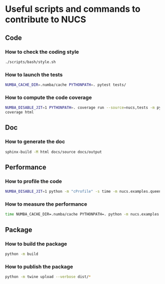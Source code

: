 # Useful scripts and commands to contribute to NUCS

## Code
### How to check the coding style
```bash
./scripts/bash/style.sh    
```

### How to launch the tests
```bash
NUMBA_CACHE_DIR=.numba/cache PYTHONPATH=. pytest tests/
```

### How to compute the code coverage
```bash
NUMBA_DISABLE_JIT=1 PYTHONPATH=. coverage run --source=nucs,tests -m pytest tests
coverage html
```

## Doc
### How to generate the doc
```bash
sphinx-build -M html docs/source docs/output
```

## Performance
### How to profile the code
```bash
NUMBA_DISABLE_JIT=1 python -m "cProfile" -s time -m nucs.examples.queens | more
```

### How to measure the performance
```bash
time NUMBA_CACHE_DIR=.numba/cache PYTHONPATH=. python -m nucs.examples.queens -n 12 
```

## Package
### How to build the package
```bash
python -m build
```

### How to publish the package
```bash
python -m twine upload --verbose dist/*
```

